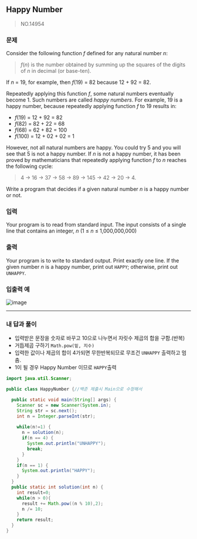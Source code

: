 ## Happy Number

> NO.14954

### 문제 

Consider the following function *f* defined for any natural number *n*:

> *f*(*n*) is the number obtained by summing up the squares of the digits of *n* in decimal (or base-ten).

If *n* = 19, for example, then *f*(19) = 82 because 12 + 92 = 82.

Repeatedly applying this function *f*, some natural numbers eventually become 1. Such numbers are called *happy* *numbers*. For example, 19 is a happy number, because repeatedly applying function *f* to 19 results in:

- *f*(19) = 12 + 92 = 82
- *f*(82) = 82 + 22 = 68
- *f*(68) = 62 + 82 = 100
- *f*(100) = 12 + 02 + 02 = 1

However, not all natural numbers are happy. You could try 5 and you will see that 5 is not a happy number. If *n* is not a happy number, it has been proved by mathematicians that repeatedly applying function *f* to *n* reaches the following cycle:

> 4 → 16 → 37 → 58 → 89 → 145 → 42 → 20 → 4.

Write a program that decides if a given natural number *n* is a happy number or not.

### 입력

Your program is to read from standard input. The input consists of a single line that contains an integer, *n* (1 ≤ *n* ≤ 1,000,000,000)

### 출력

Your program is to write to standard output. Print exactly one line. If the given number *n* is a happy number, print out `HAPPY`; otherwise, print out `UNHAPPY`.

### 입출력 예 

![image](https://user-images.githubusercontent.com/103404127/192085708-5d555f64-cfa5-4711-b5bf-5125871bee03.png)

---

### 내 답과 풀이

- 입력받은 문장을 숫자로 바꾸고 10으로 나누면서 자릿수 제곱의 합을 구함.(반복)
- 거듭제곱 구하기 `Math.pow(밑, 지수)`
- 입력한 값이나 제곱의 합이 4가되면 무한반복되므로 무조건 `UNHAPPY`  출력하고 멈춤.
- 1이 될 경우 Happy Number 이므로 `HAPPY`출력

```java
import java.util.Scanner;

public class HappyNumber {//백준 제출시 Main으로 수정해서

  public static void main(String[] args) {
    Scanner sc = new Scanner(System.in);
    String str = sc.next();
    int n = Integer.parseInt(str);
   
    while(n!=1) {
      n = solution(n);
      if(n == 4) {
        System.out.println("UNHAPPY");
        break;
      }
    }
    if(n == 1) {
      System.out.println("HAPPY");
    }
  }
  public static int solution(int n) {
    int result=0;
    while(n > 0){
      result += Math.pow((n % 10),2);
      n /= 10;
    }
    return result;
  }
}
```
